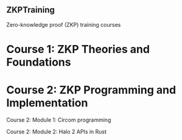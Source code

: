 ## ZKPTraining
Zero-knowledge proof (ZKP) training courses


# Course 1: ZKP Theories and Foundations

# Course 2: ZKP Programming and Implementation

Course 2: Module 1: Circom programming
   
Course 2: Module 2: Halo 2 APIs in Rust
